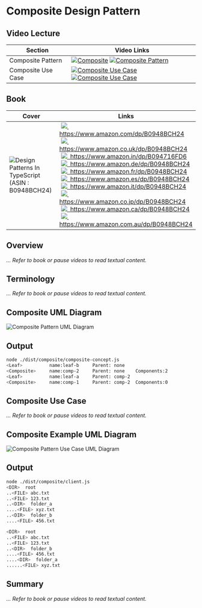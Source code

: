 # Composite Design Pattern

## Video Lecture

| Section            | Video Links                                                                                                                                                                                                            |
| ------------------ | ---------------------------------------------------------------------------------------------------------------------------------------------------------------------------------------------------------------------- |
| Composite Pattern  | <a class="udemyVideoLink" href="https://www.udemy.com/course/design-patterns-typescript/learn/lecture/26900630/?referralCode=6384C079FB0A503DB9D9" target="_blank" title="Composite"><img src="../img/udemy_btn_sm.gif" alt="Composite"/></a>&nbsp;<a id="ytVideoLink" href="https://www.youtube.com/watch?v=kPBqsQBbRvA&list=PLKWUX7aMnlELvv8bXquIgxXYyHH5SFlaP" target="_blank" title="Composite Pattern"><img src="../img/yt_btn_sm.gif" alt="Composite Pattern"/></a>   |
| Composite Use Case | <a class="udemyVideoLink" href="https://www.udemy.com/course/design-patterns-typescript/learn/lecture/26900632/?referralCode=6384C079FB0A503DB9D9" target="_blank" title="Composite Use Case"><img src="../img/udemy_btn_sm.gif" alt="Composite Use Case"/></a>&nbsp;<a id="ytVideoLink" href="https://www.youtube.com/watch?v=1km6cxawCUg&list=PLKWUX7aMnlELvv8bXquIgxXYyHH5SFlaP" target="_blank" title="Composite Use Case"><img src="../img/yt_btn_sm.gif" alt="Composite Use Case"/></a> |

## Book 

Cover | Links
-|-
![Design Patterns In TypeScript (ASIN : B0948BCH24)](../img/dp_typescript_125.jpg) | &nbsp;<a href="https://www.amazon.com/dp/B0948BCH24"><img src="../img/flag_us.gif">&nbsp; https://www.amazon.com/dp/B0948BCH24</a><br/>&nbsp;<a href="https://www.amazon.co.uk/dp/B0948BCH24"><img src="../img/flag_uk.gif">&nbsp; https://www.amazon.co.uk/dp/B0948BCH24</a><br/>&nbsp;<a href="https://www.amazon.in/dp/B094716FD6"><img src="../img/flag_in.gif">&nbsp; https://www.amazon.in/dp/B094716FD6</a><br/>&nbsp;<a href="https://www.amazon.de/dp/B0948BCH24"><img src="../img/flag_de.gif">&nbsp; https://www.amazon.de/dp/B0948BCH24</a><br/>&nbsp;<a href="https://www.amazon.fr/dp/B0948BCH24"><img src="../img/flag_fr.gif">&nbsp; https://www.amazon.fr/dp/B0948BCH24</a><br/>&nbsp;<a href="https://www.amazon.es/dp/B0948BCH24"><img src="../img/flag_es.gif">&nbsp; https://www.amazon.es/dp/B0948BCH24</a><br/>&nbsp;<a href="https://www.amazon.it/dp/B0948BCH24"><img src="../img/flag_it.gif">&nbsp; https://www.amazon.it/dp/B0948BCH24</a><br/>&nbsp;<a href="https://www.amazon.co.jp/dp/B0948BCH24"><img src="../img/flag_jp.gif">&nbsp; https://www.amazon.co.jp/dp/B0948BCH24</a><br/>&nbsp;<a href="https://www.amazon.ca/dp/B0948BCH24"><img src="../img/flag_ca.gif">&nbsp; https://www.amazon.ca/dp/B0948BCH24</a><br/>&nbsp;<a href="https://www.amazon.com.au/dp/B0948BCH24"><img src="../img/flag_au.gif">&nbsp; https://www.amazon.com.au/dp/B0948BCH24</a>

## Overview

_... Refer to book or pause videos to read textual content._

## Terminology

_... Refer to book or pause videos to read textual content._

## Composite UML Diagram

![Composite Pattern UML Diagram](../img/composite_concept.svg)

## Output

```bash
node ./dist/composite/composite-concept.js
<Leaf>          name:leaf-b     Parent: none
<Composite>     name:comp-2     Parent: none    Components:2
<Leaf>          name:leaf-a     Parent: comp-2
<Composite>     name:comp-1     Parent: comp-2  Components:0
```

## Composite Use Case

_... Refer to book or pause videos to read textual content._

## Composite Example UML Diagram

![Composite Pattern Use Case UML Diagram](../img/composite_example.svg)

## Output

```bash
node ./dist/composite/client.js
<DIR>  root
..<FILE> abc.txt
..<FILE> 123.txt
..<DIR>  folder_a
....<FILE> xyz.txt
..<DIR>  folder_b
....<FILE> 456.txt

<DIR>  root
..<FILE> abc.txt
..<FILE> 123.txt
..<DIR>  folder_b
....<FILE> 456.txt
....<DIR>  folder_a
......<FILE> xyz.txt
```

<!-- ## New Coding Concepts

### todo -->

## Summary

_... Refer to book or pause videos to read textual content._
